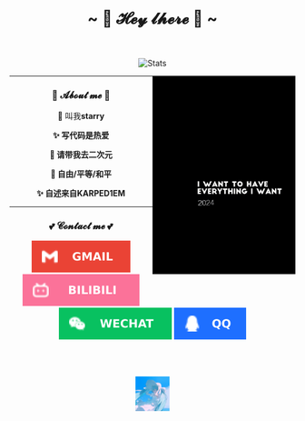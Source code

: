 <h1 align="center">~ 💖 𝓗𝓮𝔂 𝓵𝓱𝓮𝓻𝓮 💖 ~</h1>

<br/>

<p align="center">
 <img src="https://github-widgetbox.vercel.app/api/profile?username=starryChina&data=followers,repositories,stars,commits&theme=nautilus" align="center" alt="Stats" />
</p>

<img align="right" alt="Damn i love gura" src="image.webp" width="50%" height="auto"/>

<div align="center">
 
 <hr/><h3>🌱 𝓐𝓫𝓸𝓾𝓽 𝓶𝓮 🌱</h3>
 <p>💖 叫我<b>starry<b></p>
 <p>✨ 写代码是热爱</p>
 <p>🌸 请带我去二次元</p>
 <p>🗽 自由/平等/和平</p>
 <p>✨ 自述来自KARPED1EM </p>

 <hr/><h3 align="center">💕 𝓒𝓸𝓷𝓽𝓪𝓬𝓽 𝓶𝓮 💕</h3>
 <a href="mailto:qq153233737@163.com" target="_blank"><img src="https://github.com/starryChina/starryChina/blob/main/GMAIL.svg"/></a>
 <a href="https://space.bilibili.com/353211524" target="_blank"><img src="https://github.com/starryChina/starryChina/blob/main/BILIBILI.svg"/></a>
  <a href="https://raw.githubusercontent.com/starryChina/starryChina/refs/heads/main/Weixin.webp" target="_blank"><img src="https://github.com/starryChina/starryChina/blob/main/WECHAT.svg"/></a>
  <a href="https://raw.githubusercontent.com/starryChina/starryChina/refs/heads/main/QQ.webp" target="_blank"><img src="https://github.com/starryChina/starryChina/blob/main/QQ.svg"/></a>
 
 </br></br>
 
 <img src="GIF.gif" width="12%" height="auto"/>
 
</div>
